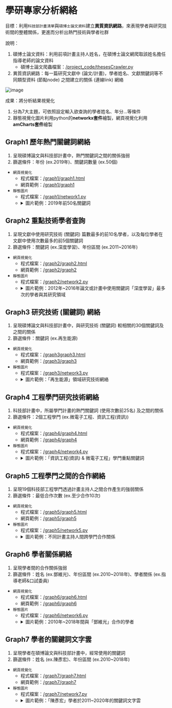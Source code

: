 # 學研專家分析網絡
目標：利用`科技部計畫清單`與`碩博士論文資料`建立**異質資訊網路**，來表現學者與研究技術間的整體關係，更進而分析出熱門技術與學者社群

說明：
1. 碩博士論文資料：利用前項計畫主持人姓名，在碩博士論文網爬取該姓名擔任指導老師的論文資料
   - 碩博士論文爬蟲檔案：[/project_code/thesesCrawler.py](https://github.com/tsaijou/sna_network/blob/main/project_code/thesesCrawler.py)
2. 異質資訊網路：每一篇研究文獻中 (論文/計畫)，學者姓名、文獻關鍵詞等不同類型資料 (節點node) 之間建立的關係 (連線link) 網絡

 ![image](https://user-images.githubusercontent.com/54679167/162044453-dd6de77a-4f76-47f4-a6f9-9c1108d8398a.png)

成果：將分析結果視覺化
1. 分為7大主題，可依照設定輸入欲查詢的學者姓名、年分...等條件
2. 靜態視覺化圖片利用python的**networkx套件**繪製，網頁視覺化利用**amCharts套件**繪製

## Graph1 歷年熱門關鍵詞網絡
1. 呈現碩博論文與科技部計畫中，熱門關鍵詞之間的關係強弱
2. 篩選條件：年份 (ex.2019年)、關鍵詞數量 (ex.50個)
- `網頁視覺化`
   - 程式檔案：[/graph1/graph1.html](https://github.com/tsaijou/sna_network/blob/main/graph1/graph1.html)
   - 網頁範例：[/graph1/graph1](https://tsaijou.github.io/sna_network/graph1/graph1)
- `靜態圖片`
   - 程式檔案：[/graph1/network1.py](https://github.com/tsaijou/sna_network/blob/main/graph1/network1.py)
   - 
      <details><summary>圖片範例：2019年前50名關鍵詞</summary>
        <div>
            <img src="./graph1/image1.png" width="700px" height="560px">
        </div>
      </details>

## Graph2 重點技術學者查詢
1. 呈現文獻中使用研究技術 (關鍵詞) 篇數最多的前10名學者，以及每位學者在文獻中使用次數最多的前5個關鍵詞
2. 篩選條件：關鍵詞 (ex.深度學習)、年份區間 (ex.2011~2016年)
- `網頁視覺化`
   - 程式檔案：[/graph2/graph2.html](https://github.com/tsaijou/sna_network/blob/main/graph2/graph2.html)
   - 網頁範例：[/graph2/graph2](https://tsaijou.github.io/sna_network/graph2/graph2)
- `靜態圖片`
   - 程式檔案：[/graph2/network2.py](https://github.com/tsaijou/sna_network/blob/main/graph2/network2.py)
   - 
      <details><summary>圖片範例：2012年~2016年論文或計畫中使用關鍵詞「深度學習」最多次的學者與其研究領域</summary>
        <div>
            <img src="./graph2/image2.png" width="700px" height="560px">
        </div>
      </details>
## Graph3 研究技術 (關鍵詞) 網絡
1. 呈現碩博論文與科技部計畫中，與研究技術 (關鍵詞) 較相關的30個關鍵詞及之間的關係
2. 篩選條件：關鍵詞 (ex.再生能源)
- `網頁視覺化`
   - 程式檔案：[/graph3graph3.html](https://github.com/tsaijou/sna_network/blob/main/graph3/graph3.html)
   - 網頁範例：[/graph3/graph3](https://tsaijou.github.io/sna_network/graph3/graph3)
- `靜態圖片`
   - 程式檔案：[/graph3/network3.py](https://github.com/tsaijou/sna_network/blob/main/graph3/network3.py)
   - 
      <details><summary>圖片範例：「再生能源」領域研究技術網絡</summary>
        <div>
            <img src="./graph3/image3.png" width="700px" height="450px">
        </div>
      </details>
## Graph4 工程學門研究技術網絡
1. 科技部計畫中，所屬學門計畫的熱門關鍵詞 (使用次數前25名) 及之間的關係
2. 篩選條件：2個工程學門 (ex.微電子工程、資訊工程(資訊))
- `網頁視覺化`
   - 程式檔案：[/graph4/graph4.html](https://github.com/tsaijou/sna_network/blob/main/graph4/graph4.html)
   - 網頁範例：[/graph4/graph4](https://tsaijou.github.io/sna_network/graph4/graph4)
- `靜態圖片`
   - 程式檔案：[/graph4/network4.py](https://github.com/tsaijou/sna_network/blob/main/graph4/network4.py)
   - 
      <details><summary>圖片範例：「資訊工程(資訊) & 微電子工程」學門重點關鍵詞</summary>
        <div>
            <img src="./graph4/image4.png" width="680px" height="560px">
        </div>
      </details>
## Graph5 工程學門之間的合作網絡
1. 呈現19個科技部工程學門透過計畫主持人之間合作產生的強弱關係
2. 篩選條件：最低合作次數 (ex.至少合作10次)
- `網頁視覺化`
   - 程式檔案：[/graph5/graph5.html](https://github.com/tsaijou/sna_network/blob/main/graph5/graph5.html)
   - 網頁範例：[/graph5/graph5](https://tsaijou.github.io/sna_network/graph5/graph5)
- `靜態圖片`
   - 程式檔案：[/graph5/network5.py](https://github.com/tsaijou/sna_network/blob/main/graph5/network5.py)
   - 
      <details><summary>圖片範例：不同計畫主持人間跨學門合作關係</summary>
        <div>
            <img src="./graph5/image5.png" width="680px" height="560px">
        </div>
      </details>
## Graph6 學者關係網絡
1. 呈現學者間的合作關係強弱
2. 篩選條件：姓名 (ex.鄧維光)、年份區間 (ex.2010~2018年)、學者關係 (ex.指導老師&口試委員)
- `網頁視覺化`
   - 程式檔案：[/graph6/graph6.html](https://github.com/tsaijou/sna_network/blob/main/graph6/graph6.html)
   - 網頁範例：[/graph6/graph6](https://tsaijou.github.io/sna_network/graph6/graph6)
- `靜態圖片`
   - 程式檔案：[/graph6/network6.py](https://github.com/tsaijou/sna_network/blob/main/graph6/network6.py)
   - 
      <details><summary>圖片範例：2010年~2018年間與「鄧維光」合作的學者</summary>
        <div>
            <img src="./graph6/image6.png" width="700px" height="450px">
        </div>
      </details>
## Graph7 學者的關鍵詞文字雲
1. 呈現學者在碩博論文與科技部計畫中，經常使用的關鍵詞
2. 篩選條件：姓名 (ex.陳彥宏)、年份區間 (ex.2010~2018年)
- `網頁視覺化`
   - 程式檔案：[/graph7/graph7.html](https://github.com/tsaijou/sna_network/blob/main/graph7/graph7.html)
   - 網頁範例：[/graph7/graph7](https://tsaijou.github.io/sna_network/graph7/graph7)
- `靜態圖片`
   - 程式檔案：[/graph7/network7.py](https://github.com/tsaijou/sna_network/blob/main/graph7/network7.py)
   - 
      <details><summary>圖片範例：「陳彥宏」學者於2011~2020年的關鍵詞文字雲</summary>
        <div>
            <img src="./graph7/image7.png">
        </div>
      </details>
 

